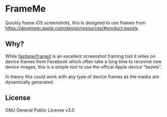 #  FrameMe

Quickly frame iOS screenshots, this is designed to use frames from https://developer.apple.com/design/resources/#product-bezels

## Why?

While [fastlane/frameit](https://docs.fastlane.tools/actions/frameit/) is an excellent screenshot framing tool it relies on device frames from Facebook which often take a long time to recevive new device images, this is a simple tool to use the offical Apple device "bezels".

In theory this could work with any type of device frames as the masks are dynamically generated.

## License

GNU General Public License v3.0
